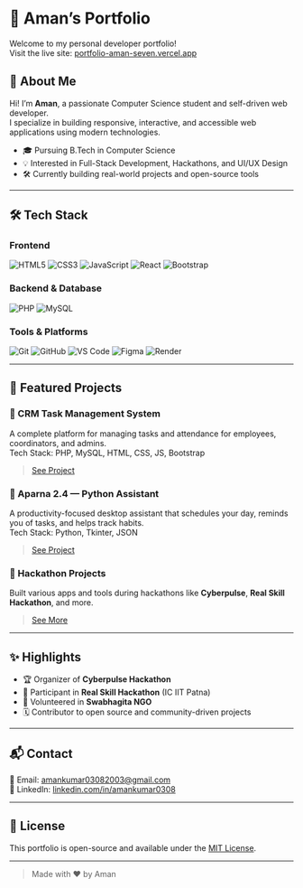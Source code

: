 # 💼 Aman’s Portfolio

Welcome to my personal developer portfolio!  
Visit the live site: [portfolio-aman-seven.vercel.app](https://portfolio-aman-seven.vercel.app/)

## 🚀 About Me

Hi! I’m **Aman**, a passionate Computer Science student and self-driven web developer.  
I specialize in building responsive, interactive, and accessible web applications using modern technologies.

- 🎓 Pursuing B.Tech in Computer Science
- 💡 Interested in Full-Stack Development, Hackathons, and UI/UX Design
- 🛠️ Currently building real-world projects and open-source tools

---

## 🛠️ Tech Stack

### Frontend  
![HTML5](https://img.shields.io/badge/HTML5-E34F26?style=flat&logo=html5&logoColor=white)
![CSS3](https://img.shields.io/badge/CSS3-1572B6?style=flat&logo=css3&logoColor=white)
![JavaScript](https://img.shields.io/badge/JavaScript-F7DF1E?style=flat&logo=javascript&logoColor=black)
![React](https://img.shields.io/badge/React-20232A?style=flat&logo=react&logoColor=61DAFB)
![Bootstrap](https://img.shields.io/badge/Bootstrap-563D7C?style=flat&logo=bootstrap&logoColor=white)

### Backend & Database  
![PHP](https://img.shields.io/badge/PHP-777BB4?style=flat&logo=php&logoColor=white)
![MySQL](https://img.shields.io/badge/MySQL-4479A1?style=flat&logo=mysql&logoColor=white)

### Tools & Platforms  
![Git](https://img.shields.io/badge/Git-F05032?style=flat&logo=git&logoColor=white)
![GitHub](https://img.shields.io/badge/GitHub-181717?style=flat&logo=github&logoColor=white)
![VS Code](https://img.shields.io/badge/VSCode-007ACC?style=flat&logo=visual-studio-code&logoColor=white)
![Figma](https://img.shields.io/badge/Figma-F24E1E?style=flat&logo=figma&logoColor=white)
![Render](https://img.shields.io/badge/Render-0099FF?style=flat&logo=render&logoColor=white)

---

## 📁 Featured Projects

### 🔹 CRM Task Management System  
A complete platform for managing tasks and attendance for employees, coordinators, and admins.  
Tech Stack: PHP, MySQL, HTML, CSS, JS, Bootstrap  
> [See Project](#)

### 🔹 Aparna 2.4 — Python Assistant  
A productivity-focused desktop assistant that schedules your day, reminds you of tasks, and helps track habits.  
Tech Stack: Python, Tkinter, JSON  
> [See Project](#)

### 🔹 Hackathon Projects  
Built various apps and tools during hackathons like **Cyberpulse**, **Real Skill Hackathon**, and more.  
> [See More](#)

---

## ✨ Highlights

- 🏆 Organizer of **Cyberpulse Hackathon**
- 🧩 Participant in **Real Skill Hackathon** (IC IIT Patna)
- 🤝 Volunteered in **Swabhagita NGO**
- 🗓️ Contributor to open source and community-driven projects

---

## 📬 Contact

📧 Email: [amankumar03082003@gmail.com](mailto:amankumar03082003@gmail.com)  
📱 LinkedIn: [linkedin.com/in/amankumar0308](https://linkedin.com/in/amankumar0308)

---

## 🧾 License

This portfolio is open-source and available under the [MIT License](LICENSE).

---

> Made with ❤️ by Aman
